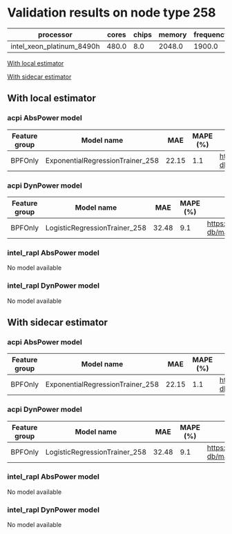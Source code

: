 # Validation results on node type 258

| processor | cores | chips | memory | frequency |
| --- | --- | --- | --- | --- |
| intel_xeon_platinum_8490h | 480.0 | 8.0 | 2048.0 | 1900.0 |

[With local estimator](#with-local-estimator)

[With sidecar estimator](#with-sidecar-estimator)

## With local estimator

### acpi AbsPower model

| Feature group | Model name | MAE | MAPE (%) | URL |
| --- | --- | --- | --- | --- |
| BPFOnly | ExponentialRegressionTrainer_258 | 22.15 | 1.1 | https://raw.githubusercontent.com/sustainable-computing-io/kepler-model-db/main/models/v0.7/specpower/acpi/AbsPower/BPFOnly/ExponentialRegressionTrainer_258.json |
### acpi DynPower model

| Feature group | Model name | MAE | MAPE (%) | URL |
| --- | --- | --- | --- | --- |
| BPFOnly | LogisticRegressionTrainer_258 | 32.48 | 9.1 | https://raw.githubusercontent.com/sustainable-computing-io/kepler-model-db/main/models/v0.7/specpower/acpi/DynPower/BPFOnly/LogisticRegressionTrainer_258.json |
### intel_rapl AbsPower model

No model available

### intel_rapl DynPower model

No model available

## With sidecar estimator

### acpi AbsPower model

| Feature group | Model name | MAE | MAPE (%) | URL |
| --- | --- | --- | --- | --- |
| BPFOnly | ExponentialRegressionTrainer_258 | 22.15 | 1.1 | https://raw.githubusercontent.com/sustainable-computing-io/kepler-model-db/main/models/v0.7/specpower/acpi/AbsPower/BPFOnly/ExponentialRegressionTrainer_258.zip |
### acpi DynPower model

| Feature group | Model name | MAE | MAPE (%) | URL |
| --- | --- | --- | --- | --- |
| BPFOnly | LogisticRegressionTrainer_258 | 32.48 | 9.1 | https://raw.githubusercontent.com/sustainable-computing-io/kepler-model-db/main/models/v0.7/specpower/acpi/DynPower/BPFOnly/LogisticRegressionTrainer_258.zip |
### intel_rapl AbsPower model

No model available

### intel_rapl DynPower model

No model available


